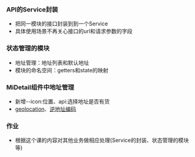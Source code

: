 ### API的Service封装
+ 把同一模块的接口封装到到一个Service
+ 具体使用场景不再关心接口的url和请求参数的字段

### 状态管理的模块
+ 地址管理：地址列表和默认地址
+ 模块的命名空间：getters和state的映射

### MiDetail组件中地址管理
+ 新增--icon:位置、api:选择地址是否有货
+ [geolocation](https://developer.mozilla.org/zh-CN/docs/Web/API/Geolocation/Using_geolocation)、[逆地址编码](http://lbsyun.baidu.com/index.php?title=webapi/guide/webservice-geocoding-abroad)

### 作业
+ 根据这个课的内容对其他业务做相应处理(Service的封装、状态管理的模块等)
